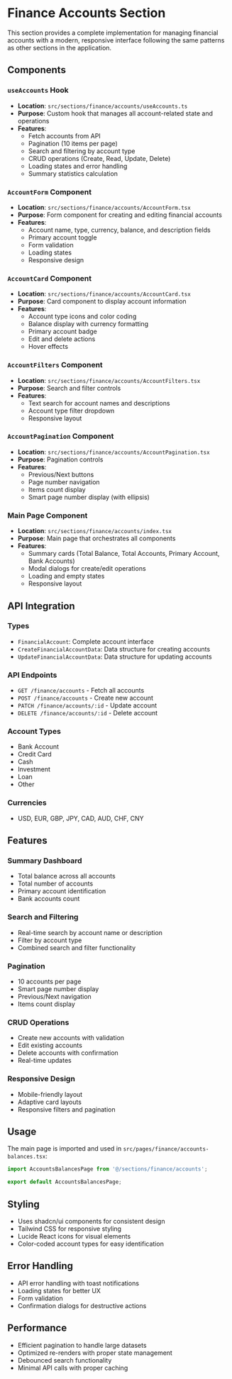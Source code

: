 # Finance Accounts Section

This section provides a complete implementation for managing financial accounts with a modern, responsive interface following the same patterns as other sections in the application.

## Components

### `useAccounts` Hook
- **Location**: `src/sections/finance/accounts/useAccounts.ts`
- **Purpose**: Custom hook that manages all account-related state and operations
- **Features**:
  - Fetch accounts from API
  - Pagination (10 items per page)
  - Search and filtering by account type
  - CRUD operations (Create, Read, Update, Delete)
  - Loading states and error handling
  - Summary statistics calculation

### `AccountForm` Component
- **Location**: `src/sections/finance/accounts/AccountForm.tsx`
- **Purpose**: Form component for creating and editing financial accounts
- **Features**:
  - Account name, type, currency, balance, and description fields
  - Primary account toggle
  - Form validation
  - Loading states
  - Responsive design

### `AccountCard` Component
- **Location**: `src/sections/finance/accounts/AccountCard.tsx`
- **Purpose**: Card component to display account information
- **Features**:
  - Account type icons and color coding
  - Balance display with currency formatting
  - Primary account badge
  - Edit and delete actions
  - Hover effects

### `AccountFilters` Component
- **Location**: `src/sections/finance/accounts/AccountFilters.tsx`
- **Purpose**: Search and filter controls
- **Features**:
  - Text search for account names and descriptions
  - Account type filter dropdown
  - Responsive layout

### `AccountPagination` Component
- **Location**: `src/sections/finance/accounts/AccountPagination.tsx`
- **Purpose**: Pagination controls
- **Features**:
  - Previous/Next buttons
  - Page number navigation
  - Items count display
  - Smart page number display (with ellipsis)

### Main Page Component
- **Location**: `src/sections/finance/accounts/index.tsx`
- **Purpose**: Main page that orchestrates all components
- **Features**:
  - Summary cards (Total Balance, Total Accounts, Primary Account, Bank Accounts)
  - Modal dialogs for create/edit operations
  - Loading and empty states
  - Responsive layout

## API Integration

### Types
- `FinancialAccount`: Complete account interface
- `CreateFinancialAccountData`: Data structure for creating accounts
- `UpdateFinancialAccountData`: Data structure for updating accounts

### API Endpoints
- `GET /finance/accounts` - Fetch all accounts
- `POST /finance/accounts` - Create new account
- `PATCH /finance/accounts/:id` - Update account
- `DELETE /finance/accounts/:id` - Delete account

### Account Types
- Bank Account
- Credit Card
- Cash
- Investment
- Loan
- Other

### Currencies
- USD, EUR, GBP, JPY, CAD, AUD, CHF, CNY

## Features

### Summary Dashboard
- Total balance across all accounts
- Total number of accounts
- Primary account identification
- Bank accounts count

### Search and Filtering
- Real-time search by account name or description
- Filter by account type
- Combined search and filter functionality

### Pagination
- 10 accounts per page
- Smart page number display
- Previous/Next navigation
- Items count display

### CRUD Operations
- Create new accounts with validation
- Edit existing accounts
- Delete accounts with confirmation
- Real-time updates

### Responsive Design
- Mobile-friendly layout
- Adaptive card layouts
- Responsive filters and pagination

## Usage

The main page is imported and used in `src/pages/finance/accounts-balances.tsx`:

```typescript
import AccountsBalancesPage from '@/sections/finance/accounts';

export default AccountsBalancesPage;
```

## Styling

- Uses shadcn/ui components for consistent design
- Tailwind CSS for responsive styling
- Lucide React icons for visual elements
- Color-coded account types for easy identification

## Error Handling

- API error handling with toast notifications
- Loading states for better UX
- Form validation
- Confirmation dialogs for destructive actions

## Performance

- Efficient pagination to handle large datasets
- Optimized re-renders with proper state management
- Debounced search functionality
- Minimal API calls with proper caching 